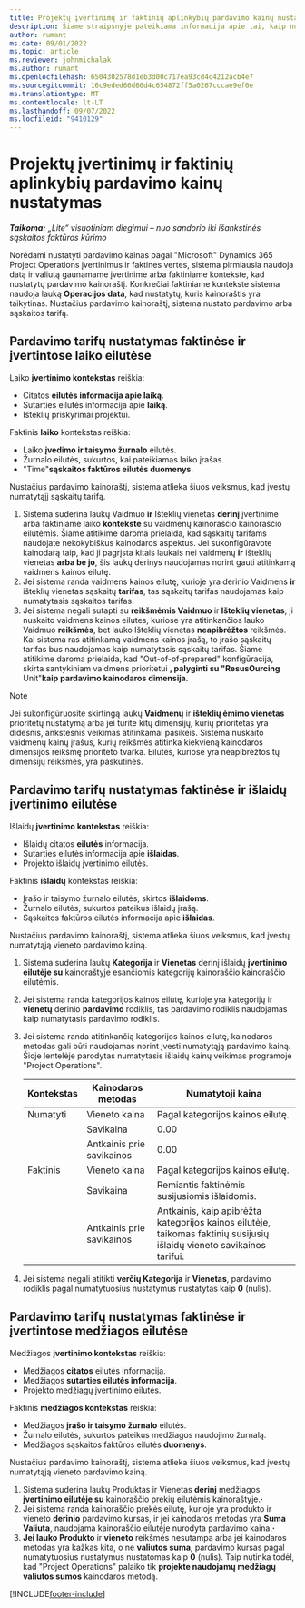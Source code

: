 ```yaml
---
title: Projektų įvertinimų ir faktinių aplinkybių pardavimo kainų nustatymas
description: Šiame straipsnyje pateikiama informacija apie tai, kaip nustatomos projekto įvertinimų ir faktinių aplinkybių pardavimo kainos.
author: rumant
ms.date: 09/01/2022
ms.topic: article
ms.reviewer: johnmichalak
ms.author: rumant
ms.openlocfilehash: 6504302578d1eb3d00c717ea93cd4c4212acb4e7
ms.sourcegitcommit: 16c9eded66d60d4c654872ff5a0267cccae9ef0e
ms.translationtype: MT
ms.contentlocale: lt-LT
ms.lasthandoff: 09/07/2022
ms.locfileid: "9410129"
---
```

# <a name="determine-sales-prices-for-project-estimates-and-actuals"></a>Projektų įvertinimų ir faktinių aplinkybių pardavimo kainų nustatymas

_**Taikoma:** „Lite“ visuotiniam diegimui – nuo sandorio iki išankstinės sąskaitos faktūros kūrimo_

Norėdami nustatyti pardavimo kainas pagal "Microsoft" Dynamics 365 Project Operations įvertinimus ir faktines vertes, sistema pirmiausia naudoja datą ir valiutą gaunamame įvertinime arba faktiniame kontekste, kad nustatytų pardavimo kainoraštį. Konkrečiai faktiniame kontekste sistema naudoja lauką **Operacijos data**, kad nustatytų, kuris kainoraštis yra taikytinas. Nustačius pardavimo kainoraštį, sistema nustato pardavimo arba sąskaitos tarifą.

## <a name="determining-sales-rates-on-actual-and-estimate-lines-for-time"></a>Pardavimo tarifų nustatymas faktinėse ir įvertintose laiko eilutėse

Laiko **įvertinimo kontekstas** reiškia:

- Citatos **eilutės informacija apie laiką**.
- Sutarties eilutės informacija apie **laiką**.
- Išteklių priskyrimai projektui.

Faktinis **laiko** kontekstas reiškia:

- Laiko **įvedimo ir taisymo žurnalo** eilutės.
- Žurnalo eilutės, sukurtos, kai pateikiamas laiko įrašas.
- "Time"**sąskaitos faktūros eilutės duomenys**. 

Nustačius pardavimo kainoraštį, sistema atlieka šiuos veiksmus, kad įvestų numatytąjį sąskaitų tarifą.

1. Sistema suderina laukų Vaidmuo **ir** Išteklių vienetas **derinį** įvertinime arba faktiniame laiko **kontekste** su vaidmenų kainoraščio kainoraščio eilutėmis. Šiame atitikime daroma prielaida, kad sąskaitų tarifams naudojate nekokybiškus kainodaros aspektus. Jei sukonfigūravote kainodarą taip, kad ji pagrįsta kitais laukais nei vaidmenų **ir** išteklių vienetas **arba be jo**, šis laukų derinys naudojamas norint gauti atitinkamą vaidmens kainos eilutę.
1. Jei sistema randa vaidmens kainos eilutę, kurioje yra derinio Vaidmens **ir** išteklių vienetas sąskaitų **tarifas**, tas sąskaitų tarifas naudojamas kaip numatytasis sąskaitos tarifas.
1. Jei sistema negali sutapti su **reikšmėmis Vaidmuo** ir **Išteklių vienetas**, ji nuskaito vaidmens kainos eilutes, kuriose yra atitinkančios lauko Vaidmuo **reikšmės**, bet lauko Išteklių vienetas **neapibrėžtos** reikšmės. Kai sistema ras atitinkamą vaidmens kainos įrašą, to įrašo sąskaitų tarifas bus naudojamas kaip numatytasis sąskaitų tarifas. Šiame atitikime daroma prielaida, kad "Out-of-of-prepared" konfigūracija, skirta santykiniam vaidmens prioritetui **, palyginti su "ResusOurcing** Unit"**kaip pardavimo kainodaros dimensija.**

> [!NOTE]
> Jei sukonfigūruosite skirtingą laukų **Vaidmenų** ir **išteklių ėmimo vienetas** prioritetų nustatymą arba jei turite kitų dimensijų, kurių prioritetas yra didesnis, ankstesnis veikimas atitinkamai pasikeis. Sistema nuskaito vaidmenų kainų įrašus, kurių reikšmės atitinka kiekvieną kainodaros dimensijos reikšmę prioriteto tvarka. Eilutės, kuriose yra neapibrėžtos tų dimensijų reikšmės, yra paskutinės.

## <a name="determining-sales-rates-on-actual-and-estimate-lines-for-expense"></a>Pardavimo tarifų nustatymas faktinėse ir išlaidų įvertinimo eilutėse

Išlaidų **įvertinimo kontekstas** reiškia:

- Išlaidų citatos **eilutės** informacija.
- Sutarties eilutės informacija apie **išlaidas**.
- Projekto išlaidų įvertinimo eilutės.

Faktinis **išlaidų** kontekstas reiškia:

- Įrašo ir taisymo žurnalo eilutės, skirtos **išlaidoms**.
- Žurnalo eilutės, sukurtos pateikus išlaidų įrašą.
- Sąskaitos faktūros eilutės informacija apie **išlaidas**. 

Nustačius pardavimo kainoraštį, sistema atlieka šiuos veiksmus, kad įvestų numatytąją vieneto pardavimo kainą.

1. Sistema suderina laukų **Kategorija** ir **Vienetas** derinį išlaidų **įvertinimo eilutėje su** kainoraštyje esančiomis kategorijų kainoraščio kainoraščio eilutėmis.
1. Jei sistema randa kategorijos kainos eilutę, kurioje yra kategorijų ir **vienetų** derinio **pardavimo** rodiklis, tas pardavimo rodiklis naudojamas kaip numatytasis pardavimo rodiklis.
1. Jei sistema randa atitinkančią kategorijos kainos eilutę, kainodaros metodas gali būti naudojamas norint įvesti numatytąją pardavimo kainą. Šioje lentelėje parodytas numatytasis išlaidų kainų veikimas programoje "Project Operations".

    | Kontekstas | Kainodaros metodas | Numatytoji kaina |
    | --- | --- | --- |
    | Numatyti | Vieneto kaina | Pagal kategorijos kainos eilutę. |
    |        | Savikaina | 0.00 |
    |        | Antkainis prie savikainos | 0.00 |
    | Faktinis | Vieneto kaina | Pagal kategorijos kainos eilutę. |
    |        | Savikaina | Remiantis faktinėmis susijusiomis išlaidomis. |
    |        | Antkainis prie savikainos | Antkainis, kaip apibrėžta kategorijos kainos eilutėje, taikomas faktinių susijusių išlaidų vieneto savikainos tarifui. |

1. Jei sistema negali atitikti **verčių Kategorija** ir **Vienetas**, pardavimo rodiklis pagal numatytuosius nustatymus nustatytas kaip **0** (nulis).

## <a name="determining-sales-rates-on-actual-and-estimate-lines-for-material"></a>Pardavimo tarifų nustatymas faktinėse ir įvertintose medžiagos eilutėse

Medžiagos **įvertinimo kontekstas** reiškia:

- Medžiagos **citatos** eilutės informacija.
- Medžiagos **sutarties eilutės informacija**.
- Projekto medžiagų įvertinimo eilutės.

Faktinis **medžiagos kontekstas** reiškia:

- Medžiagos **įrašo ir taisymo žurnalo** eilutės.
- Žurnalo eilutės, sukurtos pateikus medžiagos naudojimo žurnalą.
- Medžiagos sąskaitos faktūros eilutės **duomenys**. 

Nustačius pardavimo kainoraštį, sistema atlieka šiuos veiksmus, kad įvestų numatytąją vieneto pardavimo kainą.

1. Sistema suderina laukų Produktas ir Vienetas **derinį** medžiagos **įvertinimo eilutėje su** kainoraščio prekių eilutėmis kainoraštyje.**·**
1. Jei sistema randa kainoraščio prekės eilutę, kurioje yra produkto ir vieneto **derinio** pardavimo kursas, ir jei kainodaros metodas yra **Suma Valiuta**, naudojama kainoraščio eilutėje nurodyta pardavimo kaina.**·** 
1. **Jei lauko Produkto** ir **vieneto** reikšmės nesutampa arba jei kainodaros metodas yra kažkas kita, o ne **valiutos suma**, pardavimo kursas pagal numatytuosius nustatymus nustatomas kaip **0** (nulis). Taip nutinka todėl, kad "Project Operations" palaiko tik **projekte naudojamų medžiagų valiutos sumos** kainodaros metodą.

[!INCLUDE[footer-include](../../includes/footer-banner.md)]
